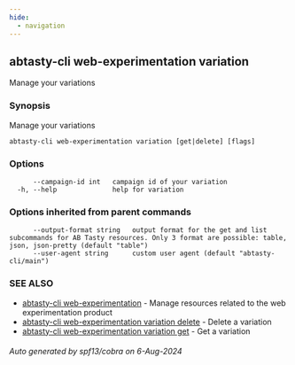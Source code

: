 ```yaml
---
hide:
  - navigation
---
```

## abtasty-cli web-experimentation variation

Manage your variations

### Synopsis

Manage your variations

```
abtasty-cli web-experimentation variation [get|delete] [flags]
```

### Options

```
      --campaign-id int   campaign id of your variation
  -h, --help              help for variation
```

### Options inherited from parent commands

```
      --output-format string   output format for the get and list subcommands for AB Tasty resources. Only 3 format are possible: table, json, json-pretty (default "table")
      --user-agent string      custom user agent (default "abtasty-cli/main")
```

### SEE ALSO

* [abtasty-cli web-experimentation](abtasty-cli_web-experimentation.md)	 - Manage resources related to the web experimentation product
* [abtasty-cli web-experimentation variation delete](abtasty-cli_web-experimentation_variation_delete.md)	 - Delete a variation
* [abtasty-cli web-experimentation variation get](abtasty-cli_web-experimentation_variation_get.md)	 - Get a variation

###### Auto generated by spf13/cobra on 6-Aug-2024
